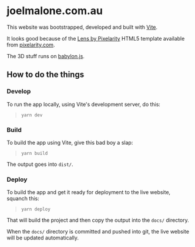 # joelmalone.com.au

This website was bootstrapped, developed and built with [Vite](https://vitejs.dev/guide/).

It looks good because of the [Lens by Pixelarity](https://pixelarity.com/lens) HTML5 template available from [pixelarity.com](pixelarity.com).

The 3D stuff runs on [babylon.js](https://www.babylonjs.com/).

## How to do the things

### Develop

To run the app locally, using Vite's development server, do this:

> ```bsh
> yarn dev
> ```

### Build

To build the app using Vite, give this bad boy a slap:

> ```bsh
> yarn build
> ```

The output goes into `dist/`.

### Deploy

To build the app and get it ready for deployment to the live website, squanch this:

> ```bsh
> yarn deploy
> ```

That will build the project and then copy the output into the `docs/` directory.

When the `docs/` directory is committed and pushed into git, the live website will be updated automatically.

